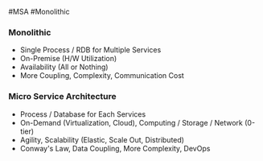 #MSA #Monolithic

### Monolithic

* Single Process / RDB for Multiple Services
* On-Premise (H/W Utilization)
* Availability (All or Nothing)
* More Coupling, Complexity, Communication Cost
### Micro Service Architecture

* Process / Database for Each Services
* On-Demand (Virtualization, Cloud), Computing / Storage / Network (0-tier)
* Agility, Scalability (Elastic, Scale Out, Distributed)
* Conway's Law, Data Coupling, More Complexity, DevOps

